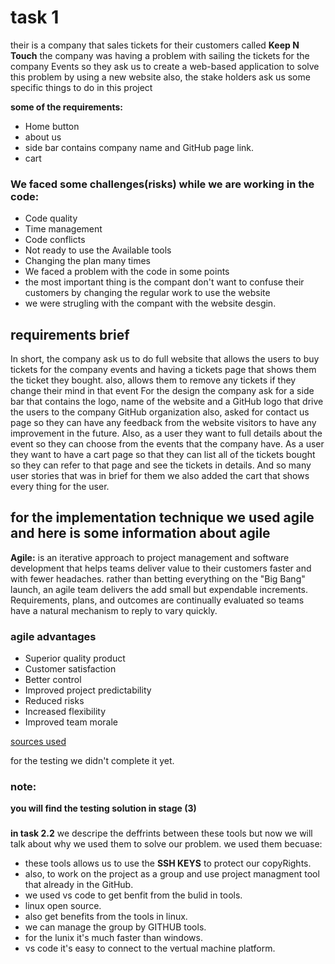 # task 1 

their is a company that sales tickets for their customers called **Keep N Touch**
the company was having a problem with sailing the tickets for the company Events 
so they ask us to create a web-based application to solve this problem by using a new website 
also, the stake holders ask us some specific things to do in this project 

**some of the requirements:**

* Home button 
* about us 
* side bar contains company name and GitHub page link.
* cart 






 ### **We faced some challenges(risks) while we are working in the code:**



* Code quality 
* Time management 
* Code conflicts 
* Not ready to use the Available tools 
* Changing the plan many times
* We faced a problem with the code in some points 
* the most important thing is the compant don't want to confuse their customers by changing the regular work to use the website 
* we were strugling with the compant with the website desgin.





## **requirements brief**
In short, the company ask us to do full website that allows the users to buy tickets for the company events and having a tickets page that shows them the ticket they bought. also, allows them to remove any tickets if they change their mind in that event 
For the design the company ask for a side bar that contains the logo, name of the website and a GitHub logo that drive the users to the company GitHub organization 
also, asked for contact us page so they can have any feedback from the website visitors to have any improvement in the future.
Also, as a user they want to full details about the event so they can choose from the events that the company have.
As a user they want to have a cart page so that they can list all of the tickets bought so they can refer to that page and see the tickets in details.
And so many user stories that was in brief for them 
we also added the cart that shows every thing for the user. 







## **for the implementation technique we used agile and here is some information about agile**

**Agile:** is an iterative approach to project management and software development that helps teams deliver value to their customers faster and with fewer headaches. rather than betting everything on the "Big Bang" launch, an agile team delivers the add small but expendable increments. Requirements, plans, and outcomes are continually evaluated so teams have a natural mechanism to reply to vary quickly.





### **agile advantages**
* Superior quality product 
* Customer satisfaction
* Better control 
* Improved project predictability
* Reduced risks
* Increased flexibility
* Improved team morale





[sources used](https://www.atlassian.com/agile)




 for the testing we didn't complete it yet.
 ### **note:** 


 
 **you will find the testing solution in stage (3)**






   ### 
   **in task 2.2** we descripe the deffrints between these tools 
   but now we will talk about why we used them to solve our problem.
   we used them becuase:

   * these tools allows us to use the **SSH KEYS** to protect our copyRights.
   * also, to work on the project as a group and use project managment tool that already in the GitHub.
   * we used vs code to get benfit from the bulid in tools. 
   * linux open source. 
   * also get benefits from the tools in linux. 
   * we can manage the group by GITHUB tools. 
   * for the lunix it's much faster than windows. 
   * vs code it's easy to connect to the vertual machine platform. 
   

